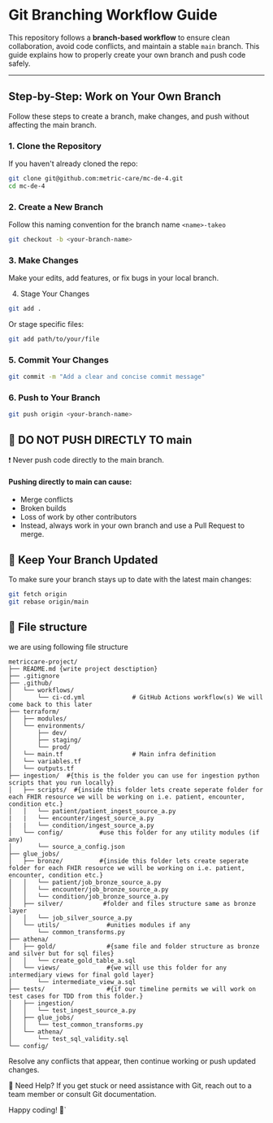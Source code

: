 # Git Branching Workflow Guide

This repository follows a **branch-based workflow** to ensure clean collaboration, avoid code conflicts, and maintain a stable `main` branch. This guide explains how to properly create your own branch and push code safely.

---

## Step-by-Step: Work on Your Own Branch

Follow these steps to create a branch, make changes, and push without affecting the main branch.

### 1. Clone the Repository

If you haven't already cloned the repo:

```bash
git clone git@github.com:metric-care/mc-de-4.git
cd mc-de-4
```

### 2. Create a New Branch
Follow this naming convention for the branch name ```<name>-takeo```

```bash
git checkout -b <your-branch-name>
```

### 3. Make Changes
Make your edits, add features, or fix bugs in your local branch.

4. Stage Your Changes
```bash
git add .
```
Or stage specific files:

```bash
git add path/to/your/file
```

### 5. Commit Your Changes
```bash
git commit -m "Add a clear and concise commit message"
```

### 6. Push to Your Branch
```bash
git push origin <your-branch-name>
```

## 🚫 DO NOT PUSH DIRECTLY TO main
❗ Never push code directly to the main branch.

#### Pushing directly to main can cause:

- Merge conflicts
- Broken builds
- Loss of work by other contributors
- Instead, always work in your own branch and use a Pull Request to merge.

## 🔄 Keep Your Branch Updated
To make sure your branch stays up to date with the latest main changes:

```bash
git fetch origin
git rebase origin/main
```

## 📁 File structure
we are using following file structure
```bazaar
metriccare-project/
├── README.md {write project desctiption}
├── .gitignore
├── .github/
│   └── workflows/
│       └── ci-cd.yml             # GitHub Actions workflow(s) We will come back to this later
├── terraform/
│   ├── modules/
│   └── environments/
│       ├── dev/
│       ├── staging/
│       └── prod/
│   └── main.tf                   # Main infra definition
│   └── variables.tf
│   └── outputs.tf
├── ingestion/  #{this is the folder you can use for ingestion python scripts that you run locally}
│   ├── scripts/  #{inside this folder lets create seperate folder for each FHIR resource we will be working on i.e. patient, encounter, condition etc.}
│   │   └── patient/patient_ingest_source_a.py
|   |   └── encounter/ingest_source_a.py
|   |   └── condition/ingest_source_a.py
│   └── config/          #use this folder for any utility modules (if any)
│       └── source_a_config.json
├── glue_jobs/
│   ├── bronze/          #{inside this folder lets create seperate folder for each FHIR resource we will be working on i.e. patient, encounter, condition etc.}
│   │   └── patient/job_bronze_source_a.py
│   │   └── encounter/job_bronze_source_a.py
│   │   └── condition/job_bronze_source_a.py
│   ├── silver/           #folder and files structure same as bronze layer
│   │   └── job_silver_source_a.py
│   └── utils/             #unities modules if any
│       └── common_transforms.py
├── athena/
│   ├── gold/              #{same file and folder structure as bronze and silver but for sql files}
│   │   └── create_gold_table_a.sql
│   └── views/             #{we will use this folder for any intermediary views for final gold layer}
│       └── intermediate_view_a.sql
├── tests/                 #{if our timeline permits we will work on test cases for TDD from this folder.}
│   ├── ingestion/
│   │   └── test_ingest_source_a.py
│   ├── glue_jobs/
│   │   └── test_common_transforms.py
│   └── athena/
│       └── test_sql_validity.sql
└── config/ 
```

Resolve any conflicts that appear, then continue working or push updated changes.

🙋 Need Help?
If you get stuck or need assistance with Git, reach out to a team member or consult Git documentation.

Happy coding! 🎉`